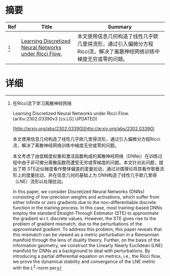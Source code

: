 # 摘要

| Ref | Title | Summary |
| --- | --- | --- |
| [^1] | [Learning Discretized Neural Networks under Ricci Flow.](http://arxiv.org/abs/2302.03390) | 本文使用信息几何构造了线性几乎欧几里得流形，通过引入偏微分方程Ricci流，解决了离散神经网络训练中梯度无穷或零的问题。 |

# 详细

[^1]: 在Ricci流下学习离散神经网络

    Learning Discretized Neural Networks under Ricci Flow. (arXiv:2302.03390v3 [cs.LG] UPDATED)

    [http://arxiv.org/abs/2302.03390](http://arxiv.org/abs/2302.03390)

    本文使用信息几何构造了线性几乎欧几里得流形，通过引入偏微分方程Ricci流，解决了离散神经网络训练中梯度无穷或零的问题。

    

    本文考虑了由低精度权重和激活函数构成的离散神经网络（DNNs）在训练过程中由于非可微分离散函数而遭受无穷或零梯度的问题。本文针对此问题，提出了把 STE近似梯度看作整体偏差的度量扰动，通过对偶理论将其看作黎曼流形上的度量扰动，并在信息几何的基础上为 DNN构造了线性几乎欧几里得（LNE）流形以处理扰动。

    In this paper, we consider Discretized Neural Networks (DNNs) consisting of low-precision weights and activations, which suffer from either infinite or zero gradients due to the non-differentiable discrete function in the training process. In this case, most training-based DNNs employ the standard Straight-Through Estimator (STE) to approximate the gradient w.r.t. discrete values. However, the STE gives rise to the problem of gradient mismatch, due to the perturbations of the approximated gradient. To address this problem, this paper reveals that this mismatch can be viewed as a metric perturbation in a Riemannian manifold through the lens of duality theory. Further, on the basis of the information geometry, we construct the Linearly Nearly Euclidean (LNE) manifold for DNNs as a background to deal with perturbations. By introducing a partial differential equation on metrics, i.e., the Ricci flow, we prove the dynamical stability and convergence of the LNE metric with the $L^2$-norm per
    

